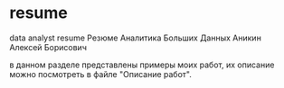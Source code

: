 # resume
data analyst resume
Резюме Аналитика Больших Данных
Аникин Алексей Борисович

в данном разделе представлены примеры моих работ, их описание можно посмотреть в файле "Описание работ".


